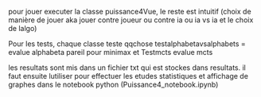 pour jouer executer la classe puissance4Vue, le reste est intuitif (choix de manière de jouer aka jouer contre joueur ou contre ia ou ia vs ia et le choix de lalgo)

Pour les tests, chaque classe teste qqchose
testalphabetavsalphabets = evalue alphabeta
pareil pour minimax 
et Testmcts evalue mcts

les resultats sont mis dans un fichier txt qui est stockes dans resultats.
il faut ensuite lutiliser pour effectuer les etudes statistiques et affichage de graphes dans le notebook python (Puissance4_notebook.ipynb)

